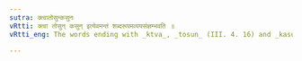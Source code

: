 ```yaml
---
sutra: क्त्वातोसुन्कसुनः
vRtti: क्त्वा तोसुन् कसुन् इत्येवमन्तं शब्दरूपमव्ययसंज्ञम्भवति ॥
vRtti_eng: The words ending with _ktva_, _tosun_ (III. 4. 16) and _kasun_ are indeclinables.

---
```

